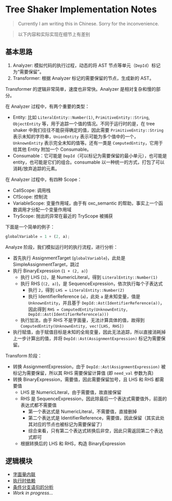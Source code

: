 # Tree Shaker Implementation Notes

> Currently I am writing this in Chinese. Sorry for the inconvenience.

> 以下内容和实际实现在细节上有差别

## 基本思路

1. Analyzer: 模拟代码的执行过程，动态的将 AST 节点等单元（`DepId`）标记为“需要保留”。
2. Transformer: 根据 Analyzer 标记的需要保留的节点，生成新的 AST。

Transformer 的逻辑非常简单，速度也非常快。Analyzer 是相对复杂和慢的部分。

在 Analyzer 过程中，有两个重要的类型：

- Entity: 比如 `LiteralEntity::Number(1)`, `PrimitiveEntity::String`, `ObjectEntity` 等，用于追踪一个值的情况。不同于运行时的是，在 tree shaker 中我们往往不能获得确定的值，因此需要 `PrimitiveEntity::String` 表示未知的字符串，`UnionEntity` 表示可能为多个值中的一个，`UnknownEntity` 表示完全未知的值等。还有一类是 `ComputedEntity`，它用于给其他 Entity 附加一个 Consumable。
- Consumable：它可能是 `DepId`（可以标记为需要保留的最小单元），也可能是 entity，也可能是它们的组合。consumable 以一种统一的方式，打包了可以消耗/放弃追踪的元素。

在 Analyzer 过程中，有四种 Scope：

- CallScope: 调用栈
- CfScope: 控制流
- VariableScope: 变量作用域，由于有 oxc_semantic 的帮助，事实上一个函数调用才分配一个变量作用域
- TryScope: 抛出的异常在最近的 TryScope 被捕获

下面是一个简单的例子：

```js
globalVariable = 1 + (2, a);
```

Analyze 阶段，我们模拟运行时的执行流程，进行分析：

- 首先执行 AssignmentTarget (`globalVariable`)，此处是 SimpleAssignmentTarget，跳过
- 执行 BinaryExpression (`1 + (2, a)`)
  - 执行 LHS (`1`)，是 NumericLiteral，得到 `LiteralEntity::Number(1)`
  - 执行 RHS (`(2, a)`)，是 SequenceExpression，依次执行每个子表达式
    - 执行 `2`，得到 `LHS = LiteralEntity::Number(2)`
    - 执行 IdentifierReference (`a`)，此处 `a` 是未知变量，值是 `UnknownEntity`，并且基于 `DepId::Ast(IdentifierReference(a))`，因此得到 `RHS = ComputedEntity(UnknownEntity, DepId::Ast(IdentifierReference(a)))`
  - 执行加法，由于 RHS 不是字面量，无法计算具体的值，故得到 `ComputedEntity(UnknownEntity, vec![LHS, RHS])`
- 执行赋值，由于赋值目标是未知的全局变量，因此无法追踪，所以直接消耗掉上一步计算出的值，并将 `DepId::Ast(AssignmentExpression)` 标记为需要保留。

Transform 阶段：

- 转换 AssignmentExpression，由于 `DepId::Ast(AssignmentExpression)` 被标记为需要保留，所以其 RHS 需要保留计算值 (即 `need_val` 参数为真)
- 转换 BinaryExpression，需要值，因此需要保留加号，且 LHS 和 RHS 都需要值
  - LHS 是 NumericLiteral，由于需要值，故直接保留
  - RHS 是 SequenceExpression，因此除最后一个表达式需要值外，前面的表达式都不需要值
    - 第一个表达式是 NumericLiteral，不需要值，直接删掉
    - 第二个表达式是 IdentifierReference，需要值，因此保留（其实此处其对应的节点也被标记为需要保留了）
    - 综合来看，只有第二个表达式转换后非空，因此只需返回第二个表达式即可
  - 根据转换后的 LHS 和 RHS，构造 BinaryExpression

## 逻辑模块

- [字面量内联](./literal-collector.md)
- [执行时依赖](./execution-dep.md)
- [条件分支语句的分析](./conditional.md)
- _Work in progress..._
